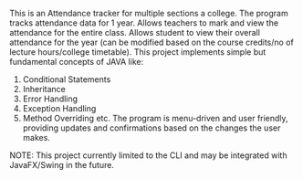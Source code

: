 This is an Attendance tracker for multiple sections a college. The program tracks attendance data for 1 year.
Allows teachers to mark and view the attendance for the entire class. 
Allows student to view their overall attendance for the year (can be modified based on the course credits/no of lecture hours/college timetable).
This project implements simple but fundamental concepts of JAVA like:
1) Conditional Statements
2) Inheritance
3) Error Handling
4) Exception Handling
5) Method Overriding etc.
The program is menu-driven and user friendly, providing updates and confirmations based on the changes the user makes.

NOTE: This project currently limited to the CLI and may be integrated with JavaFX/Swing in the future.
